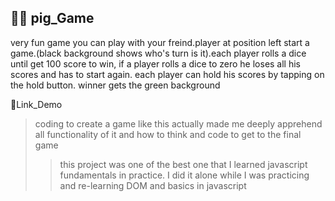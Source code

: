## 🧑‍💻 pig_Game
very fun game you can play with your freind.player at position left start a game.(black background shows who's turn is it).each player rolls a dice until get 100 score to win, if a player rolls a dice to zero he loses all his scores and has to start again.
each player can hold his scores by tapping on the hold button. winner gets the green background

🔗Link_Demo


> coding to create a game like this actually made me deeply apprehend all functionality of it and how to think and code to get to the final game
>> this project was one of the best one that I learned javascript fundamentals in practice.
I did it alone while I was practicing and re-learning DOM and basics in javascript
